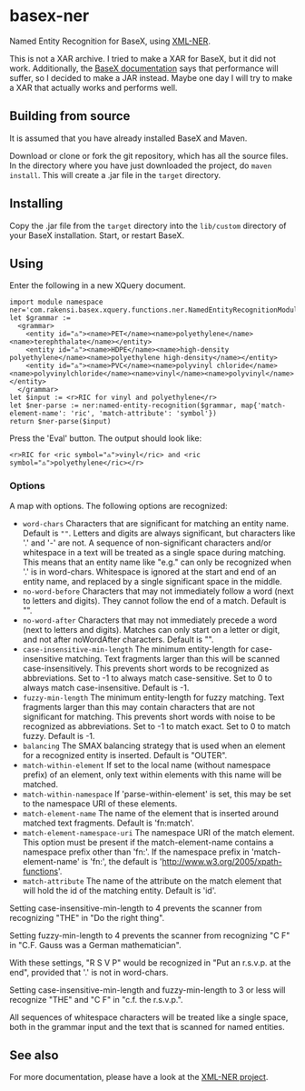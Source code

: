 # basex-ner

Named Entity Recognition for BaseX, using [XML-NER](https://github.com/nverwer/XML-NER).

This is not a XAR archive. I tried to make a XAR for BaseX, but it did not work.
Additionally, the [BaseX documentation](https://docs.basex.org/main/Repository#performance) says that performance will suffer,
so I decided to make a JAR instead.
Maybe one day I will try to make a XAR that actually works and performs well.

## Building from source

It is assumed that you have already installed BaseX and Maven.

Download or clone or fork the git repository, which has all the source files.
In the directory where you have just downloaded the project, do `maven install`. 
This will create a .jar file in the `target` directory.

## Installing

Copy the .jar file from the `target` directory into the `lib/custom` directory of your BaseX installation.
Start, or restart BaseX.

## Using

Enter the following in a new XQuery document.

```
import module namespace ner='com.rakensi.basex.xquery.functions.ner.NamedEntityRecognitionModule';
let $grammar :=
  <grammar>
    <entity id="♳"><name>PET</name><name>polyethylene</name><name>terephthalate</name></entity>
    <entity id="♴"><name>HDPE</name><name>high-density polyethylene</name><name>polyethylene high-density</name></entity>
    <entity id="♵"><name>PVC</name><name>polyvinyl chloride</name><name>polyvinylchloride</name><name>vinyl</name><name>polyvinyl</name></entity>
  </grammar>
let $input := <r>RIC for vinyl and polyethylene</r>
let $ner-parse := ner:named-entity-recognition($grammar, map{'match-element-name': 'ric', 'match-attribute': 'symbol'})
return $ner-parse($input)
```

Press the 'Eval' button. The output should look like:

```
<r>RIC for <ric symbol="♵">vinyl</ric> and <ric symbol="♳">polyethylene</ric></r>
```

### Options

A map with options. The following options are recognized:

* `word-chars` Characters that are significant for matching an entity name. Default is `""`.
    Letters and digits are always significant, but characters like '.' and '-' are not.
    A sequence of non-significant characters and/or whitespace in a text will be treated as a single space during matching.
    This means that an entity name like "e.g." can only be recognized when '.' is in word-chars.
    Whitespace is ignored at the start and end of an entity name, and replaced by a single significant space in the middle.
* `no-word-before` Characters that may not immediately follow a word (next to letters and digits).
    They cannot follow the end of a match. Default is "".
* `no-word-after` Characters that may not immediately precede a word (next to letters and digits).
    Matches can only start on a letter or digit, and not after noWordAfter characters. Default is "".
* `case-insensitive-min-length` The minimum entity-length for case-insensitive matching.
    Text fragments larger than this will be scanned case-insensitively.
    This prevents short words to be recognized as abbreviations.
    Set to -1 to always match case-sensitive. Set to 0 to always match case-insensitive.
    Default is -1.
* `fuzzy-min-length` The minimum entity-length for fuzzy matching.
    Text fragments larger than this may contain characters that are not significant for matching.
    This prevents short words with noise to be recognized as abbreviations.
    Set to -1 to match exact. Set to 0 to match fuzzy.
    Default is -1.
* `balancing` The SMAX balancing strategy that is used when an element for a recognized entity is inserted.
    Default is "OUTER".
* `match-within-element` If set to the local name (without namespace prefix) of an element, only text within elements with this name will be matched.
* `match-within-namespace` If 'parse-within-element' is set, this may be set to the namespace URI of these elements.
* `match-element-name` The name of the element that is inserted around matched text fragments.
    Default is 'fn:match'.
* `match-element-namespace-uri` The namespace URI of the match element.
    This option must be present if the match-element-name contains a namespace prefix other than 'fn:'.
    If the namespace prefix in 'match-element-name' is 'fn:', the default is 'http://www.w3.org/2005/xpath-functions'.
* `match-attribute` The name of the attribute on the match element that will hold the id of the matching entity.
    Default is 'id'.

Setting case-insensitive-min-length to 4 prevents the scanner from recognizing "THE" in "Do the right thing".

Setting fuzzy-min-length to 4 prevents the scanner from recognizing "C F" in "C.F. Gauss was a German mathematician".

With these settings, "R S V P" would be recognized in "Put an r.s.v.p. at the end", provided that '.' is not in word-chars.

Setting case-insensitive-min-length and fuzzy-min-length to 3 or less will recognize "THE" and "C F" in "c.f. the r.s.v.p.".

All sequences of whitespace characters will be treated like a single space, both in the grammar input and the text that is scanned for named entities.

## See also

For more documentation, please have a look at the [XML-NER project](https://github.com/nverwer/XML-NER).
